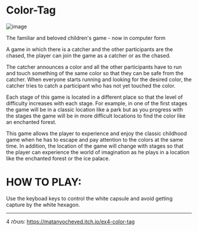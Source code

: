# Color-Tag
![image](https://github.com/user-attachments/assets/cb34a441-bcc1-4885-bbaf-c883ac0ec0ab)

The familiar and beloved children's game - now in computer form

A game in which there is a catcher and the other participants are the chased, the player can join the game as a catcher or as the chased.

The catcher announces a color and all the other participants have to run and touch something of the same color so that they can be safe from the catcher. When everyone starts running and looking for the desired color, the catcher tries to catch a participant who has not yet touched the color.

Each stage of this game is located in a different place so that the level of difficulty increases with each stage. For example, in one of the first stages the game will be in a classic location like a park but as you progress with the stages the game will be in more difficult locations to find the color like an enchanted forest.

This game allows the player to experience and enjoy the classic childhood game when he has to escape and pay attention to the colors at the same time. In addition, the location of the game will change with stages so that the player can experience the world of imagination as he plays in a location like the enchanted forest or the ice palace.

# HOW TO PLAY:

Use the keyboad keys to control the white capsule and avoid getting capture by the white hexagon.

---
מטלה 4:
https://matanyocheved.itch.io/ex4-color-tag



